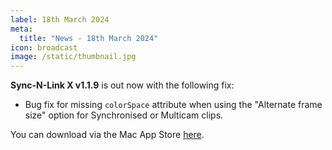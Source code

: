 ```yaml
---
label: 18th March 2024
meta:
  title: "News - 18th March 2024"
icon: broadcast
image: /static/thumbnail.jpg
---
```


**Sync-N-Link X v1.1.9** is out now with the following fix:

- Bug fix for missing `colorSpace` attribute when using the "Alternate frame size" option for Synchronised or Multicam clips.

You can download via the Mac App Store [here](https://apps.apple.com/au/app/sync-n-link-x/id517599985?mt=12).